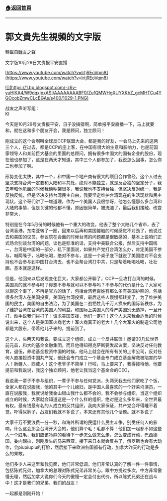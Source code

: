 ###  [:house:返回首頁](https://github.com/ourhimalayas/txt)
---
# 郭文貴先生視頻的文字版
轉載自[戰友之聲](http://littleantvoice.blogspot.com)

文字版10月29日文贵报平安直播


[https://www.youtube.com/watch?v=lrtjREoVqm8](https://www.youtube.com/watch?v=lrtjREoVqm8)







[!\[\](https://1.bp.blogspot.com/-z6v-yuHIKA4/W9dqxjpxASI/AAAAAAAABF0/ZufQMWHgXUYXKbZ_gcMHTCu4YGOcobZmwCLcBGAs/s400/1029-1.PNG)](https://1.bp.blogspot.com/-z6v-yuHIKA4/W9dqxjpxASI/AAAAAAAABF0/ZufQMWHgXUYXKbZ_gcMHTCu4YGOcobZmwCLcBGAs/s1600/1029-1.PNG)






战友之声听写组：<br>KI




今天是10月29号文贵报平安，日子没搞错啊，简单报平安直播一下，马上就要和，就在这和多个朋友开会，我是顾问，独立顾问！


刚成立的这个会啊叫全球反CCP联盟大会，都是我的好友，一会马上先来的这两三个人，在过去，都是CCP的座上客，在中国有很大的生意和影响力，也是前国家领导人和某前巨大基金的里面的总顾问，拥有很多中国大的国有企业的股份，现在他也参加了，这是在两天才知道，其中三个人都参加了，我说怎么回事，怎么你三也参加了啊。





形势变化太快，其中一个，和中国一个地产商有很大的项目合作曾经，这个人过去坚决支持台湾一定要和大陆和平共处，绝对不能独立，就是反台独的坚定分子，我去年和他见面的时候我俩吵架很多，我说我也不支持台独，但坚决反对统一，我是反独反统，但是坚决支持台湾民主自由，我要坚定维护台湾现在的生活现状和民主现状，这个哥们讲了一堆道理，作为一个美国人我很惊讶，他怎么懂那么多台湾和大陆的事情，但是关键的他都不懂，原因很简单，被洗脑了，最后我们接触，改变非常大，





特别是在今年5月份的时候他有一个重大的改变，他去了整个大陆几个省市，去了台湾香港，东南亚转了一圈，回来以后再和美国接触的时候感觉不对劲了，他说过去和美国的议员，参议院在会面的时候台湾的问题都是很敏感的，基本上说咱们正式场合别谈台湾的问题，谈也是标准的话，支持中美联合公报，然后支持中国统一，台湾是中国的一部分，私下里面说，如果共产党打台湾怎么办，肯定美国不参与，喊两嗓子，吆喝吆喝，绝对不参与，这是一个桌子底下就说了美国绝对不会支持也不会参与到中国打台湾去，也不会帮台湾打中共，只是帮着吆喝吆喝，壮壮胆。基本就是这样。





但是，他回来以后发现变化巨大，大家都公开聊了，CCP一旦攻打台湾的时候，美国真的就不参与吗？你想不参与就可以不参与吗？不参与的代价是什么？大家可以聊这个事了，不再是官方的话了，包括台湾老百姓有那么多有美国护照的，包括很多台湾人在美国投资，美国在台湾投资，最后这些人慢慢都转变了，为了维护美国的民主，美国的自由法治，为了美国在二战牺牲几千万人换来的国际新秩序，为了维护台湾在台湾的美国人的利益，和国际上美国人的尊严美国别无选择，一旦开打，动手说我们挨打了！请求美国支援，他们一定打！这个人未来我会适当的时候说出来，这个人是美国军火商老大！军火商真正的老大！几个大军火的制造公司他都是大股东，带着他儿子来的，提前到了。





这个人，头两天和我说，要成立这个组织，成立一个反共联盟！邀请30几位世界前元首，和大的基金金融集团，而且他得知得克萨斯要发起议案，坚决反对任何教育，退伍，养老基金投资中国的时候，他马上就会在所有有关的上市公司，反对任何人直接投资中国共产党，他还会专门成立一个基金专门成立基金解救被陷害的华人！新疆人，西藏人！这个老爷子不简单！行啦，马上要来了，我得接待他，他要提前和我说说，我这个独立顾问，他老让我当这个基金会的CEO，





我说我一辈子不参与组织，一辈子不参与任何党派，头两天我去他们家吃了个饭，全家人都在说服我，他的其中一个儿媳妇，是中国人最喜欢的一个好莱坞演员，一直在说服我，我就说给我金山银山我什么都不会的，我不会参与组织，当这个组织成立的时候，大家就会知道这是一个什么样的组织，绝对是这么多年来，全世界最有权，最有钱最有名的人成立的反共组织，我向大家保证，共产党会吓得睡不着觉，吓得尿裤子，战友们我就不多说了，本来还有其他几个话题。就不多说了





大家千万不要浪费一分一秒，和海外所谓的民运什么民主斗争，别受任何人的影响，什么这会那会台湾开大会的，他们算个毛！毛都不算！他们加一起都不如这些人一个肛毛，我们应该冷静的看待下一步怎么做怎么走，怎么变成行动，巴西德国，委内瑞拉，刚刚发生的马来西亚，接下来日本就会反共了，俄罗斯也会有大动作，会piupiupiu的打脸，然后接下来欧洲各国都有行动，加拿大昨天的行动是多么的果敢。





他们多少人来这里和我见面，他们非常低调，他们非常认真的了解一件一件事情，包括陈式兄弟，加拿大的总理对陈式兄弟非常关心，跟中方提过多次，中方非常傲慢无理，然后加拿大说你们今天的傲慢一定会付出代价，所以陈式兄弟还在战斗中！这才是我们的兄弟，我们的战友！


一起都是刚刚开始！